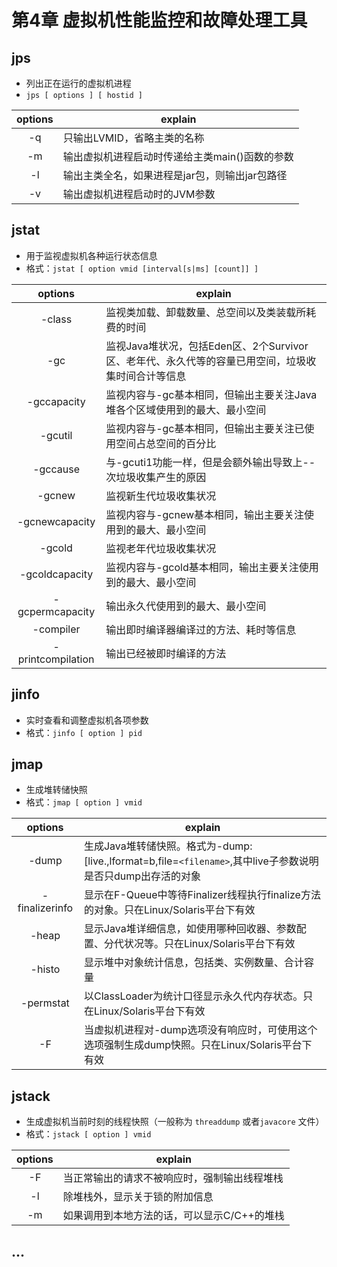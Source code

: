 # 第4章 虚拟机性能监控和故障处理工具

## jps
- 列出正在运行的虚拟机进程
- `jps [ options ] [ hostid ]`

|options|explain|
|:---:|---|
|-q|只输出LVMID，省略主类的名称|
|-m|输出虚拟机进程启动时传递给主类main()函数的参数|
|-l|输出主类全名，如果进程是jar包，则输出jar包路径|
|-v|输出虚拟机进程启动时的JVM参数|

## jstat
- 用于监视虚拟机各种运行状态信息
- 格式：`jstat [ option vmid [interval[s|ms] [count]] ]`

| options | explain |
|:---:|---|
|-class|监视类加载、卸载数量、总空间以及类装载所耗费的时间|
|-gc|监视Java堆状况，包括Eden区、2个Survivor区、老年代、永久代等的容量已用空间，垃圾收集时间合计等信息|
|-gccapacity|监视内容与-gc基本相同，但输出主要关注Java堆各个区域使用到的最大、最小空间|
|-gcutil|监视内容与-gc基本相同，但输出主要关注已使用空间占总空间的百分比|
|-gccause|与-gcuti1功能一样，但是会额外输出导致上--次垃圾收集产生的原因|
|-gcnew|监视新生代垃圾收集状况|
|-gcnewcapacity|监视内容与-gcnew基本相同，输出主要关注使用到的最大、最小空间|
|-gcold|监视老年代垃圾收集状况|
|-gcoldcapacity|监视内容与-gcold基本相同，输出主要关注使用到的最大、最小空间|
|-gcpermcapacity|输出永久代使用到的最大、最小空间|
|-compiler|输出即时编译器编译过的方法、耗时等信息|
|-printcompilation|输出已经被即时编译的方法|

## jinfo
- 实时查看和调整虚拟机各项参数
- 格式：`jinfo [ option ] pid`

## jmap
- 生成堆转储快照
- 格式：`jmap [ option ] vmid`

| options | explain |
|:---:|---|
|-dump|生成Java堆转储快照。格式为-dump:[live.,lformat=b,file=`<filename>`,其中live子参数说明是否只dump出存活的对象|
|-finalizerinfo|显示在F-Queue中等待Finalizer线程执行finalize方法的对象。只在Linux/Solaris平台下有效|
|-heap|显示Java堆详细信息，如使用哪种回收器、参数配置、分代状况等。只在Linux/Solaris平台下有效|
|-histo|显示堆中对象统计信息，包括类、实例数量、合计容量|
|-permstat|以ClassLoader为统计口径显示永久代内存状态。只在Linux/Solaris平台下有效|
|-F|当虚拟机进程对-dump选项没有响应时，可使用这个选项强制生成dump快照。只在Linux/Solaris平台下有效|

## jstack
- 生成虚拟机当前时刻的线程快照（一般称为 `threaddump` 或者`javacore` 文件）
- 格式：`jstack [ option ] vmid`

| options | explain |
|:---:|---|
|-F|当正常输出的请求不被响应时，强制输出线程堆栈|
|-l|除堆栈外，显示关于锁的附加信息|
|-m|如果调用到本地方法的话，可以显示C/C++的堆栈|

## ...